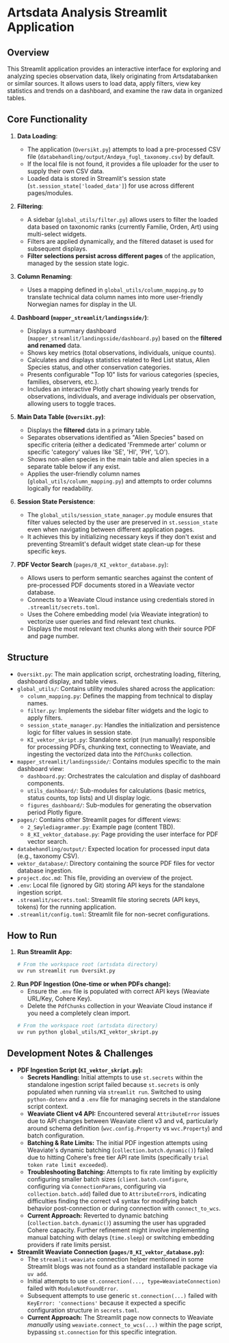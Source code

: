 # Artsdata Analysis Streamlit Application

## Overview

This Streamlit application provides an interactive interface for exploring and analyzing species observation data, likely originating from Artsdatabanken or similar sources. It allows users to load data, apply filters, view key statistics and trends on a dashboard, and examine the raw data in organized tables.

## Core Functionality

1.  **Data Loading**:
    *   The application (`Oversikt.py`) attempts to load a pre-processed CSV file (`databehandling/output/Andøya_fugl_taxonomy.csv`) by default.
    *   If the local file is not found, it provides a file uploader for the user to supply their own CSV data.
    *   Loaded data is stored in Streamlit's session state (`st.session_state['loaded_data']`) for use across different pages/modules.

2.  **Filtering**:
    *   A sidebar (`global_utils/filter.py`) allows users to filter the loaded data based on taxonomic ranks (currently Familie, Orden, Art) using multi-select widgets.
    *   Filters are applied dynamically, and the filtered dataset is used for subsequent displays.
    *   **Filter selections persist across different pages** of the application, managed by the session state logic.

3.  **Column Renaming**:
    *   Uses a mapping defined in `global_utils/column_mapping.py` to translate technical data column names into more user-friendly Norwegian names for display in the UI.

4.  **Dashboard (`mapper_streamlit/landingsside/`)**:
    *   Displays a summary dashboard (`mapper_streamlit/landingsside/dashboard.py`) based on the **filtered and renamed** data.
    *   Shows key metrics (total observations, individuals, unique counts).
    *   Calculates and displays statistics related to Red List status, Alien Species status, and other conservation categories.
    *   Presents configurable "Top 10" lists for various categories (species, families, observers, etc.).
    *   Includes an interactive Plotly chart showing yearly trends for observations, individuals, and average individuals per observation, allowing users to toggle traces.

5.  **Main Data Table (`Oversikt.py`)**:
    *   Displays the **filtered** data in a primary table.
    *   Separates observations identified as "Alien Species" based on specific criteria (either a dedicated 'Fremmede arter' column or specific 'category' values like 'SE', 'HI', 'PH', 'LO').
    *   Shows non-alien species in the main table and alien species in a separate table below if any exist.
    *   Applies the user-friendly column names (`global_utils/column_mapping.py`) and attempts to order columns logically for readability.

6.  **Session State Persistence**:
    *   The `global_utils/session_state_manager.py` module ensures that filter values selected by the user are preserved in `st.session_state` even when navigating between different application pages.
    *   It achieves this by initializing necessary keys if they don't exist and preventing Streamlit's default widget state clean-up for these specific keys.

7.  **PDF Vector Search** (`pages/8_KI_vektor_database.py`):
    *   Allows users to perform semantic searches against the content of pre-processed PDF documents stored in a Weaviate vector database.
    *   Connects to a Weaviate Cloud instance using credentials stored in `.streamlit/secrets.toml`.
    *   Uses the Cohere embedding model (via Weaviate integration) to vectorize user queries and find relevant text chunks.
    *   Displays the most relevant text chunks along with their source PDF and page number.

## Structure

*   `Oversikt.py`: The main application script, orchestrating loading, filtering, dashboard display, and table views.
*   `global_utils/`: Contains utility modules shared across the application:
    *   `column_mapping.py`: Defines the mapping from technical to display names.
    *   `filter.py`: Implements the sidebar filter widgets and the logic to apply filters.
    *   `session_state_manager.py`: Handles the initialization and persistence logic for filter values in session state.
    *   `KI_vektor_skript.py`: Standalone script (run manually) responsible for processing PDFs, chunking text, connecting to Weaviate, and ingesting the vectorized data into the `PdfChunks` collection.
*   `mapper_streamlit/landingsside/`: Contains modules specific to the main dashboard view:
    *   `dashboard.py`: Orchestrates the calculation and display of dashboard components.
    *   `utils_dashboard/`: Sub-modules for calculations (basic metrics, status counts, top lists) and UI display logic.
    *   `figures_dashboard/`: Sub-modules for generating the observation period Plotly figure.
*   `pages/`: Contains other Streamlit pages for different views:
    *   `2_Søylediagrammer.py`: Example page (content TBD).
    *   `8_KI_vektor_database.py`: Page providing the user interface for PDF vector search.
*   `databehandling/output/`: Expected location for processed input data (e.g., taxonomy CSV).
*   `vektor_database/`: Directory containing the source PDF files for vector database ingestion.
*   `project.doc.md`: This file, providing an overview of the project.
*   `.env`: Local file (ignored by Git) storing API keys for the standalone ingestion script.
*   `.streamlit/secrets.toml`: Streamlit file storing secrets (API keys, tokens) for the running application.
*   `.streamlit/config.toml`: Streamlit file for non-secret configurations.

## How to Run

1.  **Run Streamlit App:**
    ```bash
    # From the workspace root (artsdata directory)
    uv run streamlit run Oversikt.py
    ```
2.  **Run PDF Ingestion (One-time or when PDFs change):**
    *   Ensure the `.env` file is populated with correct API keys (Weaviate URL/Key, Cohere Key).
    *   Delete the `PdfChunks` collection in your Weaviate Cloud instance if you need a completely clean import.
    ```bash
    # From the workspace root (artsdata directory)
    uv run python global_utils/KI_vektor_skript.py
    ```

## Development Notes & Challenges

*   **PDF Ingestion Script (`KI_vektor_skript.py`):**
    *   **Secrets Handling:** Initial attempts to use `st.secrets` within the standalone ingestion script failed because `st.secrets` is only populated when running via `streamlit run`. Switched to using `python-dotenv` and a `.env` file for managing secrets in the standalone script context.
    *   **Weaviate Client v4 API:** Encountered several `AttributeError` issues due to API changes between Weaviate client v3 and v4, particularly around schema definition (`wvc.config.Property` vs `wvc.Property`) and batch configuration.
    *   **Batching & Rate Limits:** The initial PDF ingestion attempts using Weaviate's dynamic batching (`collection.batch.dynamic()`) failed due to hitting Cohere's free tier API rate limits (specifically `trial token rate limit exceeded`).
    *   **Troubleshooting Batching:** Attempts to fix rate limiting by explicitly configuring smaller batch sizes (`client.batch.configure`, configuring via `ConnectionParams`, configuring via `collection.batch.add`) failed due to `AttributeError`s, indicating difficulties finding the correct v4 syntax for modifying batch behavior post-connection or during connection with `connect_to_wcs`.
    *   **Current Approach:** Reverted to dynamic batching (`collection.batch.dynamic()`) assuming the user has upgraded Cohere capacity. Further refinement might involve implementing manual batching with delays (`time.sleep`) or switching embedding providers if rate limits persist.
*   **Streamlit Weaviate Connection (`pages/8_KI_vektor_database.py`):**
    *   The `streamlit-weaviate` connection helper mentioned in some Streamlit blogs was not found as a standard installable package via `uv add`.
    *   Initial attempts to use `st.connection(..., type=WeaviateConnection)` failed with `ModuleNotFoundError`.
    *   Subsequent attempts to use generic `st.connection(...)` failed with `KeyError: 'connections'` because it expected a specific configuration structure in `secrets.toml`.
    *   **Current Approach:** The Streamlit page now connects to Weaviate *manually* using `weaviate.connect_to_wcs(...)` within the page script, bypassing `st.connection` for this specific integration.
